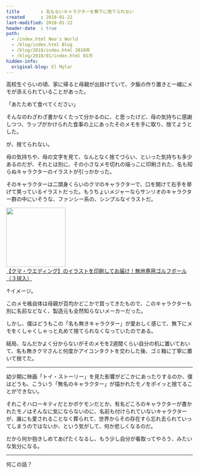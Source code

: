 ```yaml
---
title        : 名もないキャラクターを無下に捨てられない
created      : 2018-01-22
last-modified: 2018-01-22
header-date  : true
path:
  - /index.html Neo's World
  - /blog/index.html Blog
  - /blog/2018/index.html 2018年
  - /blog/2018/01/index.html 01月
hidden-info:
  original-blog: El Mylar
---
```


高校生ぐらいの頃、家に帰ると母親が出掛けていて、夕飯の作り置きと一緒にメモが添えられていることがあった。

「あたためて食べてください」

そんなのわざわざ書かなくたって分かるのに、と思ったけど、母の気持ちに感謝しつつ、ラップがかけられた食事の上にあったそのメモを手に取り、捨てようとした。

が、捨てられない。

母の気持ちや、母の文字を見て、なんとなく捨てづらい、といった気持ちも多少あるのだが、それとは別に、その小さなメモ切れの端っこに印刷された、名も知らぬキャラクターのイラストが引っかかった。

そのキャラクターは二頭身くらいのクマのキャラクターで、口を開けて右手を挙げて笑っているイラストだった。もうちょいメジャーならサンリオのキャラクター群の中にいそうな、ファンシー系の、シンプルなイラストだ。

<div class="ad-amazon">
  <div class="ad-amazon-image">
    <a href="https://www.amazon.co.jp/dp/B0043UPQ16?tag=neos21-22&amp;linkCode=osi&amp;th=1&amp;psc=1">
      <img src="https://m.media-amazon.com/images/I/31DGpIGU71L._SL160_.jpg" width="160" height="160">
    </a>
  </div>
  <div class="ad-amazon-info">
    <div class="ad-amazon-title">
      <a href="https://www.amazon.co.jp/dp/B0043UPQ16?tag=neos21-22&amp;linkCode=osi&amp;th=1&amp;psc=1">【クマ・ウエディング】のイラストを印刷してお届け！無地専用ゴルフボール（３球入）</a>
    </div>
  </div>
</div>

↑イメージ。

このメモ帳自体は母親が百均かどこかで買ってきたもので、このキャラクターも別に名前などなく、製造元も全然知らないメーカーだった。

しかし、僕はどうもこの「名も無きキャラクター」が愛おしく感じて、無下にメモをくしゃくしゃっと丸めて捨てられなくなっていたのである。

結局、なんだかよく分からないがそのメモを2週間くらい自分の机に置いておいて、名も無きクマさんと何度かアイコンタクトを交わした後、ゴミ箱に丁寧に置いて捨てた。

---

幼少期に映画「トイ・ストーリー」を見た影響がどこかにあったりするのか、僕はどうも、こういう「無名のキャラクター」が描かれたモノをポイッと捨てることができない。

それこそハローキティだとかポケモンだとか、有名どころのキャラクターが書かれたモノはそんなに気にならないのに、名前も付けられていないキャラクターが、誰にも愛されることなく葬られて、世界からその存在すら忘れ去られていってしまうのではないか、という気がして、何か悲しくなるのだ。

だから何か抱きしめてあげたくなるし、もう少し自分が看取ってやろう、みたいな気分になる。

---

何この話？
